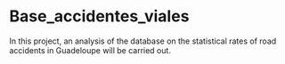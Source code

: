 # Base_accidentes_viales
In this project, an analysis of the database on the statistical rates of road accidents in Guadeloupe will be carried out.
